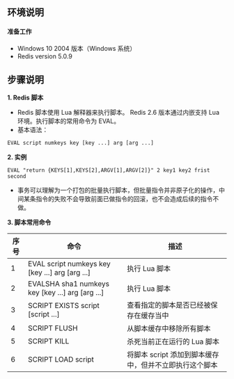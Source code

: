 ## **环境说明**

#### 准备工作

- Windows 10 2004 版本（Windows 系统）
- Redis version 5.0.9

## **步骤说明**

**1. Redis 脚本**

- Redis 脚本使用 Lua 解释器来执行脚本。 Redis 2.6 版本通过内嵌支持 Lua 环境。执行脚本的常用命令为 EVAL。
- 基本语法：

```cmd
EVAL script numkeys key [key ...] arg [arg ...]
```

**2. 实例**

```@cmd
EVAL "return {KEYS[1],KEYS[2],ARGV[1],ARGV[2]}" 2 key1 key2 frist second
```

- 事务可以理解为一个打包的批量执行脚本，但批量指令并非原子化的操作，中间某条指令的失败不会导致前面已做指令的回滚，也不会造成后续的指令不做。

**3. 脚本常用命令**

| 序号 | 命令                                             | 描述                                                   |
| ---- | ------------------------------------------------ | ------------------------------------------------------ |
| 1    | EVAL script numkeys key [key ...] arg [arg ...]  | 执行 Lua 脚本                                          |
| 2    | EVALSHA sha1 numkeys key [key ...] arg [arg ...] | 执行 Lua 脚本                                          |
| 3    | SCRIPT EXISTS script [script ...]                | 查看指定的脚本是否已经被保存在缓存当中                 |
| 4    | SCRIPT FLUSH                                     | 从脚本缓存中移除所有脚本                               |
| 5    | SCRIPT KILL                                      | 杀死当前正在运行的 Lua 脚本                            |
| 6    | SCRIPT LOAD script                               | 将脚本 script 添加到脚本缓存中，但并不立即执行这个脚本 |

